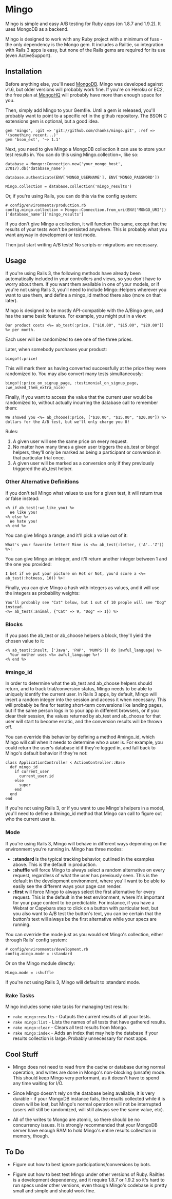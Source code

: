 # Mingo #

Mingo is simple and easy A/B testing for Ruby apps (on 1.8.7 and 1.9.2). It uses MongoDB as a backend.

Mingo is designed to work with any Ruby project with a minimum of fuss - the only dependency is the Mongo gem. It includes a Railtie, so integration with Rails 3 apps is easy, but none of the Rails gems are required for its use (even ActiveSupport).

## Installation ##

Before anything else, you'll need [MongoDB](http://www.mongodb.org/downloads). Mingo was developed against v1.6, but older versions will probably work fine. If you're on Heroku or EC2, the free plan at [MongoHQ](http://mongohq.com) will probably have more than enough space for you.

Then, simply add Mingo to your Gemfile. Until a gem is released, you'll probably want to point to a specific ref in the github repository. The BSON C extensions gem is optional, but a good idea.

    gem 'mingo', :git => 'git://github.com/chanks/mingo.git', :ref => '(something recent...)'
    gem 'bson_ext', '~> 1.1'

Next, you need to give Mingo a MongoDB collection it can use to store your test results in. You can do this using Mingo.collection=, like so:

    database = Mongo::Connection.new('your_mongo_host', 27017).db('database_name')

    database.authenticate(ENV['MONGO_USERNAME'], ENV['MONGO_PASSWORD'])

    Mingo.collection = database.collection('mingo_results')

Or, if you're using Rails, you can do this via the config system:

    # config/environments/production.rb
    config.mingo.collection = Mongo::Connection.from_uri(ENV['MONGO_URI'])['database_name']['mingo_results']

If you don't give Mingo a collection, it will function the same, except that the results of your tests won't be persisted anywhere. This is probably what you want anyway in development or test mode.

Then just start writing A/B tests! No scripts or migrations are necessary.

## Usage ##

If you're using Rails 3, the following methods have already been automatically included in your controllers and views, so you don't have to worry about them. If you want them available in one of your models, or if you're not using Rails 3, you'll need to include Mingo::Helpers wherever you want to use them, and define a mingo_id method there also (more on that later).

Mingo is designed to be mostly API-compatible with the A/Bingo gem, and has the same basic features. For example, you might put in a view:

    Our product costs <%= ab_test(:price, ["$10.00", "$15.00", "$20.00"]) %> per month.

Each user will be randomized to see one of the three prices.

Later, when somebody purchases your product:

    bingo!(:price)

This will mark them as having converted successfully at the price they were randomized to. You may also convert many tests simultaneously:

    bingo!(:price_on_signup_page, :testimonial_on_signup_page, :we_asked_them_extra_nice)

Finally, if you want to access the value that the current user would be randomized to, without actually incurring the database call to remember them:

    We showed you <%= ab_choose(:price, ["$10.00", "$15.00", "$20.00"]) %> dollars for the A/B test, but we'll only charge you 8!

Rules:
1. A given user will see the same price on every request.
2. No matter how many times a given user triggers the ab_test or bingo! helpers, they'll only be marked as being a participant or conversion in that particular trial once.
3. A given user will be marked as a conversion only if they previously triggered the ab_test helper.

### Other Alternative Definitions ###

If you don't tell Mingo what values to use for a given test, it will return true or false instead:

    <% if ab_test(:we_like_you) %>
      We like you!
    <% else %>
      We hate you!
    <% end %>

You can give Mingo a range, and it'll pick a value out of it:

    What's your favorite letter? Mine is <%= ab_test(:letter, ('A'..'Z')) %>!

You can give Mingo an integer, and it'll return another integer between 1 and the one you provided:

    I bet if we put your picture on Hot or Not, you'd score a <%= ab_test(:hotness, 10)) %>!

Finally, you can give Mingo a hash with integers as values, and it will use the integers as probability weights:

    You'll probably see "Cat" below, but 1 out of 10 people will see "Dog" instead.
    <%= ab_test(:animal, {"Cat" => 9, "Dog" => 1}) %>

### Blocks ###

If you pass the ab_test or ab_choose helpers a block, they'll yield the chosen value to it:

    <% ab_test(:insult, ['Java', 'PHP', 'MUMPS']) do |awful_language| %>
      Your mother uses <%= awful_language %>!
    <% end %>

### #mingo_id ###

In order to determine what the ab_test and ab_choose helpers should return, and to track trial/conversion status, Mingo needs to be able to uniquely identify the current user. In Rails 3 apps, by default, Mingo will insert a random integer into the session and access it when necessary. This will probably be fine for testing short-term conversions like landing pages, but if the same person logs in to your app in different browsers, or if you clear their session, the values returned by ab_test and ab_choose for that user will start to become erratic, and the conversion results will be thrown off.

You can override this behavior by defining a method #mingo_id, which Mingo will call when it needs to determine who a user is. For example, you could return the user's database id if they're logged in, and fall back to Mingo's default behavior if they're not:

    class ApplicationController < ActionController::Base
      def mingo_id
        if current_user
          current_user.id
        else
          super
        end
      end
    end

If you're not using Rails 3, or if you want to use Mingo's helpers in a model, you'll need to define a #mingo_id method that Mingo can call to figure out who the current user is.

### Mode ###

If you're using Rails 3, Mingo will behave in different ways depending on the environment you're running in. Mingo has three modes:

* **:standard** is the typical tracking behavior, outlined in the examples above. This is the default in production.
* **:shuffle** will force Mingo to always select a random alternative on every request, regardless of what the user has previously seen. This is the default in the development environment, where you'll want to be able to easily see the different ways your page can render.
* **:first** will force Mingo to always select the first alternative for every request. This is the default in the test environment, where it's important for your page content to be predictable. For instance, if you have a Webrat or Capybara step to click on a button with particular text, but you also want to A/B test the button's text, you can be certain that the button's text will always be the first alternative while your specs are running.

You can override the mode just as you would set Mingo's collection, either through Rails' config system:

    # config/environments/development.rb
    config.mingo.mode = :standard

Or on the Mingo module directly:

    Mingo.mode = :shuffle

If you're not using Rails 3, Mingo will default to :standard mode.

### Rake Tasks ###

Mingo includes some rake tasks for managing test results:

* `rake mingo:results` - Outputs the current results of all your tests.
* `rake mingo:list` - Lists the names of all tests that have gathered results.
* `rake mingo:clear` - Clears all test results from Mongo.
* `rake mingo:index` - Adds an index that may help the database if your results collection is large. Probably unnecessary for most apps.

## Cool Stuff ##

* Mingo does not need to read from the cache or database during normal operation, and writes are done in Mongo's non-blocking (unsafe) mode. This should keep Mingo very performant, as it doesn't have to spend any time waiting for I/O.

* Since Mingo doesn't rely on the database being available, it is very durable - if your MongoDB instance fails, the results collected while it is down will be lost, but Mingo's normal operation will not be interrupted (users will still be randomized, will still always see the same value, etc).

* All of the writes to Mongo are atomic, so there should be no concurrency issues. It is strongly recommended that your MongoDB server have enough RAM to hold Mingo's entire results collection in memory, though.

## To Do ##

* Figure out how to best ignore participations/conversions by bots.

* Figure out how to best test Mingo under other versions of Ruby. Railties is a development dependency, and it require 1.8.7 or 1.9.2 so it's hard to run specs under other versions, even though Mingo's codebase is pretty small and simple and should work fine.
